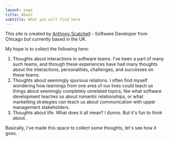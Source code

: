 ```yaml
---
layout: page
title: About
subtitle: What you will find here
---
```


This site is created by [Anthony Scatchell](https://www.linkedin.com/in/anthony-scatchell-9443693/) - Software Developer from Chicago but currently based in the UK.

My hope is to collect the following here:

1. Thoughts about interactions in software teams. I've been a part of many such teams, and through these experiences have had many thoughts about the interactions, personalities, challenges, and successes on these teams.
2. Thoughts about seemingly spurious relations. I often find myself wondering how learnings from one area of our lives could teach us things about seemingly completely unrelated topics, like what software development teaches us about romantic relationships, or what marketting strategies can teach us about communication with upper management stakeholders.
3. Thoughts about life. What does it all mean? I dunno. But it's fun to think about.

Basically, I've made this space to collect some thoughts, let's see how it goes.
